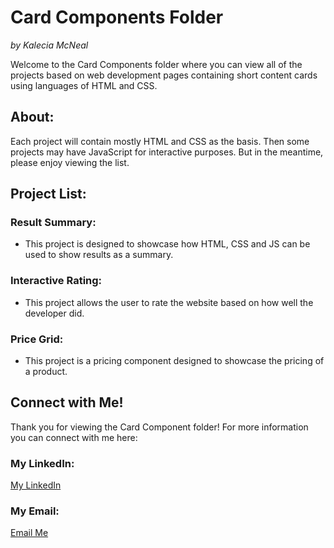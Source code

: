 # Card Components Folder 
<em>by Kalecia McNeal</em>

Welcome to the Card Components folder where you can view all of the projects based on web development pages containing short content cards using languages of HTML and CSS. 

## About: 
Each project will contain mostly HTML and CSS as the basis. Then some projects may have JavaScript for interactive purposes. But in the meantime, please enjoy viewing the list.

## Project List: 

### Result Summary: 
- This project is designed to showcase how HTML, CSS and JS can be used to show results as a summary.

### Interactive Rating: 
- This project allows the user to rate the website based on how well the developer did.

### Price Grid: 
- This project is a pricing component designed to showcase the pricing of a product.

## Connect with Me!
Thank you for viewing the Card Component folder! For more information you can connect with me here: 
 
### My LinkedIn:
[My LinkedIn](https://www.linkedin.com/in/kalecia-mcneal/)

### My Email: 
[Email Me](mailto:kaleciamcneal@gmail.com)